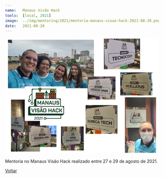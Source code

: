 ```yaml
---
name:  	Manaus Visão Hack
tools: 	[local, 2021]
image: 	../img/mentoring/2021/mentoria-manaus-visao-hack-2021-08-28.png
date:   2021-08-28
---
```


![](../img/mentoring/2021/mentoria-manaus-visao-hack-2021-08-28.png)

Mentoria no Manaus Visão Hack realizado entre 27 e 29 de agosto de 2021.

<p class="text-center">
	<a class="btn btn-outline-primary mt-1" href="{{ site.baseurl }}/mentoring/">Voltar</a>
</p>